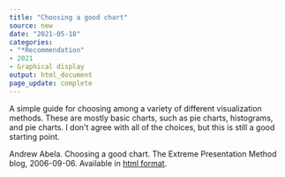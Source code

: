 ```yaml
---
title: "Choosing a good chart"
source: new
date: "2021-05-18"
categories:
- "*Recommendation"
- 2021
- Graphical display
output: html_document
page_update: complete
---
```


A simple guide for choosing among a variety of different visualization methods. These are mostly basic charts, such as pie charts, histograms, and pie charts. I don't agree with all of the choices, but this is still a good starting point.

<!--more-->

Andrew Abela. Choosing a good chart. The Extreme Presentation Method blog, 2006-09-06. Available in [html format][abe1].

[abe1]: https://extremepresentation.typepad.com/blog/2006/09/choosing_a_good.html
